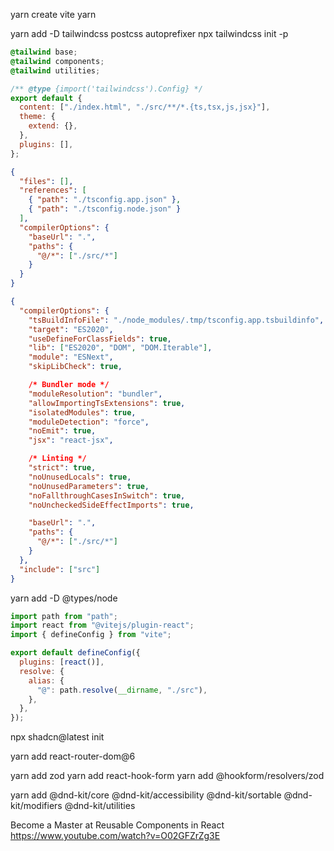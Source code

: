 yarn create vite
yarn

yarn add -D tailwindcss postcss autoprefixer
npx tailwindcss init -p

```css index.css
@tailwind base;
@tailwind components;
@tailwind utilities;
```

```js tailwind.config
/** @type {import('tailwindcss').Config} */
export default {
  content: ["./index.html", "./src/**/*.{ts,tsx,js,jsx}"],
  theme: {
    extend: {},
  },
  plugins: [],
};
```

```json tsconfig.json
{
  "files": [],
  "references": [
    { "path": "./tsconfig.app.json" },
    { "path": "./tsconfig.node.json" }
  ],
  "compilerOptions": {
    "baseUrl": ".",
    "paths": {
      "@/*": ["./src/*"]
    }
  }
}
```

```json tsconfig.app.json
{
  "compilerOptions": {
    "tsBuildInfoFile": "./node_modules/.tmp/tsconfig.app.tsbuildinfo",
    "target": "ES2020",
    "useDefineForClassFields": true,
    "lib": ["ES2020", "DOM", "DOM.Iterable"],
    "module": "ESNext",
    "skipLibCheck": true,

    /* Bundler mode */
    "moduleResolution": "bundler",
    "allowImportingTsExtensions": true,
    "isolatedModules": true,
    "moduleDetection": "force",
    "noEmit": true,
    "jsx": "react-jsx",

    /* Linting */
    "strict": true,
    "noUnusedLocals": true,
    "noUnusedParameters": true,
    "noFallthroughCasesInSwitch": true,
    "noUncheckedSideEffectImports": true,

    "baseUrl": ".",
    "paths": {
      "@/*": ["./src/*"]
    }
  },
  "include": ["src"]
}
```

yarn add -D @types/node

```js vite.config.ts
import path from "path";
import react from "@vitejs/plugin-react";
import { defineConfig } from "vite";

export default defineConfig({
  plugins: [react()],
  resolve: {
    alias: {
      "@": path.resolve(__dirname, "./src"),
    },
  },
});
```

npx shadcn@latest init

yarn add react-router-dom@6

yarn add zod
yarn add react-hook-form
yarn add @hookform/resolvers/zod

yarn add @dnd-kit/core @dnd-kit/accessibility @dnd-kit/sortable @dnd-kit/modifiers @dnd-kit/utilities

Become a Master at Reusable Components in React
https://www.youtube.com/watch?v=O02GFZrZg3E
